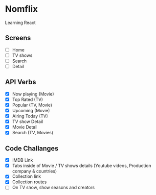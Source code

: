 # Nomflix

Learning React

## Screens

- [ ] Home
- [ ] TV shows
- [ ] Search
- [ ] Detail

## API Verbs

- [x] Now playing (Movie)
- [x] Top Rated (TV)
- [x] Popular (TV, Movie)
- [x] Upcoming (Movie)
- [x] Airing Today (TV)
- [x] TV show Detail
- [x] Movie Detail
- [x] Search (TV, Movies)

## Code Challanges

- [x] IMDB Link
- [x] Tabs inside of Movie / TV shows details (Youtube videos, Production company & countries)
- [x] Collection link
- [x] Collection routes
- [ ] On TV show, show seasons and creators
